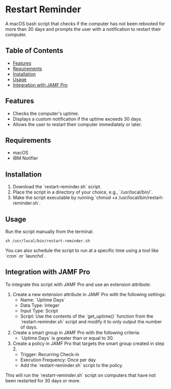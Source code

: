 # Restart Reminder

A macOS bash script that checks if the computer has not been rebooted for more than 30 days and prompts the user with a notification to restart their computer.

## Table of Contents

- [Features](#features)
- [Requirements](#requirements)
- [Installation](#installation)
- [Usage](#usage)
- [Integration with JAMF Pro](#integration-with-jamf-pro)

## Features

- Checks the computer's uptime.
- Displays a custom notification if the uptime exceeds 30 days.
- Allows the user to restart their computer immediately or later.

## Requirements

- macOS
- IBM Notifier

## Installation

1. Download the \`restart-reminder.sh\` script.
2. Place the script in a directory of your choice, e.g., \`/usr/local/bin/\`.
3. Make the script executable by running \`chmod +x /usr/local/bin/restart-reminder.sh\`.

## Usage

Run the script manually from the terminal:

```
sh /usr/local/bin/restart-reminder.sh
```

You can also schedule the script to run at a specific time using a tool like \`cron\` or \`launchd\`.

## Integration with JAMF Pro

To integrate this script with JAMF Pro and use an extension attribute:

1. Create a new extension attribute in JAMF Pro with the following settings:
    - Name: \`Uptime Days\`
    - Data Type: Integer
    - Input Type: Script
    - Script: Use the contents of the \`get_uptime()\` function from the \`restart-reminder.sh\` script and modify it to only output the number of days.
2. Create a smart group in JAMF Pro with the following criteria:
    - \`Uptime Days\` is greater than or equal to 30.
3. Create a policy in JAMF Pro that targets the smart group created in step 2.
    - Trigger: Recurring Check-in
    - Execution Frequency: Once per day
    - Add the \`restart-reminder.sh\` script to the policy.

This will run the \`restart-reminder.sh\` script on computers that have not been restarted for 30 days or more.
